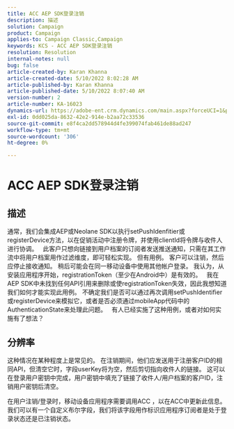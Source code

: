 ```yaml
---
title: ACC AEP SDK登录注销
description: 描述
solution: Campaign
product: Campaign
applies-to: Campaign Classic,Campaign
keywords: KCS - ACC AEP SDK登录注销
resolution: Resolution
internal-notes: null
bug: false
article-created-by: Karan Khanna
article-created-date: 5/10/2022 8:02:28 AM
article-published-by: Karan Khanna
article-published-date: 5/10/2022 8:07:40 AM
version-number: 2
article-number: KA-16023
dynamics-url: https://adobe-ent.crm.dynamics.com/main.aspx?forceUCI=1&pagetype=entityrecord&etn=knowledgearticle&id=9184a085-37d0-ec11-a7b5-00224809c556
exl-id: 0dd025da-8632-42e2-914e-b2aa72c33536
source-git-commit: e8f4ca2dd578944d4fe399074fab461de88ad247
workflow-type: tm+mt
source-wordcount: '306'
ht-degree: 0%

---
```


# ACC AEP SDK登录注销

## 描述


通常，我们会集成AEP或Neolane SDK以执行setPushIdenfitier或registerDevice方法，以在促销活动中注册令牌，并使用clientId将令牌与收件人进行协调。
 
此客户只想向链接到用户档案的订阅者发送推送通知，只需在其工作流中将用户档案用作过滤维度，即可轻松实现。 但有用例。
客户可以注销，然后应停止接收通知。 稍后可能会在同一移动设备中使用其他帐户登录。 我认为，从安装应用程序开始，registrationToken（至少在Android中）是有效的。
 
我在AEP SDK中未找到任何API引用来删除或使registrationToken失效，因此我想知道我们如何才能实现此用例。 不确定我们是否可以通过再次调用setPushIdentifier或registerDevice来模拟它，或者是否必须通过mobileApp代码中的AuthenticationState来处理此问题。
 
有人已经实施了这种用例，或者对如何实施有了想法？


## 分辨率


这种情况在某种程度上是常见的。 在注销期间，他们应发送用于注册客户ID的相同API，但清空它时，字段userKey将为空，然后剪切指向收件人的链接。 这可以在登录用户密钥中完成，用户密钥中填充了链接了收件人/用户档案的客户ID，注销用户密钥后清空。

在用户注销/登录时，移动设备应用程序需要调用ACC ，以在ACC中更新此信息。 我们可以有一个自定义布尔字段，我们将该字段用作标识应用程序订阅者是处于登录状态还是已注销状态。
